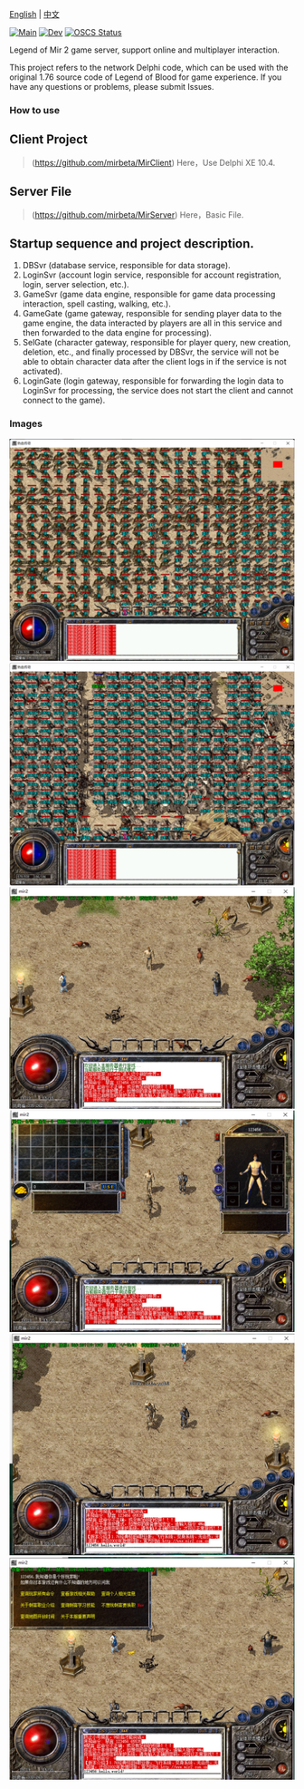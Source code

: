 [English](https://github.com/dwbeta/OpenMir2/blob/master/README.md)  | [中文](https://github.com/dwbeta/OpenMir2/blob/master/README.cn.md)  

[![Main](https://github.com/mirbeta/OpenMir2/actions/workflows/main.yml/badge.svg)](https://github.com/mirbeta/OpenMir2/actions/workflows/main.yml)
[![Dev](https://github.com/mirbeta/OpenMir2/actions/workflows/dev.yml/badge.svg?branch=dev)](https://github.com/mirbeta/OpenMir2/actions/workflows/dev.yml)
[![OSCS Status](https://www.oscs1024.com/platform/badge/OpenMir2.svg?size=small)](https://www.murphysec.com/accept?code=602a83a9b09478f193d69b09c8f3ef11&type=1&from=2)

Legend of Mir 2 game server, support online and multiplayer interaction.

This project refers to the network Delphi code, which can be used with the original 1.76 source code of Legend of Blood for game experience. If you have any questions or problems, please submit Issues.  

### How to use    
## Client Project
>  (https://github.com/mirbeta/MirClient) Here，Use Delphi XE 10.4.

## Server File
> (https://github.com/mirbeta/MirServer) Here，Basic File.

## Startup sequence and project description. 
1. DBSvr (database service, responsible for data storage). 
2. LoginSvr (account login service, responsible for account registration, login, server selection, etc.). 
3. GameSvr (game data engine, responsible for game data processing interaction, spell casting, walking, etc.). 
4. GameGate (game gateway, responsible for sending player data to the game engine, the data interacted by players are all in this service and then forwarded to the data engine for processing). 
5. SelGate (character gateway, responsible for player query, new creation, deletion, etc., and finally processed by DBSvr, the service will not be able to obtain character data after the client logs in if the service is not activated). 
6. LoginGate (login gateway, responsible for forwarding the login data to LoginSvr for processing, the service does not start the client and cannot connect to the game). 

### Images
![](./Images/20220914233717.png)
![](./Images/20220914233713.png)
![](./Images/1632561445962.jpg)
![](./Images/1632561467819.jpg)
![](./Images/1632561488323.jpg)
![](./Images/1632561522104.jpg)
